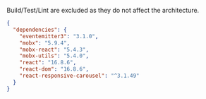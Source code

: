 Build/Test/Lint are excluded as they do not affect the architecture.

```json
{
  "dependencies": {
    "eventemitter3": "3.1.0",
    "mobx": "5.9.4",
    "mobx-react": "5.4.3",
    "mobx-utils": "5.4.0",
    "react": "16.8.6",
    "react-dom": "16.8.6",
    "react-responsive-carousel": "^3.1.49"
  }
}
```